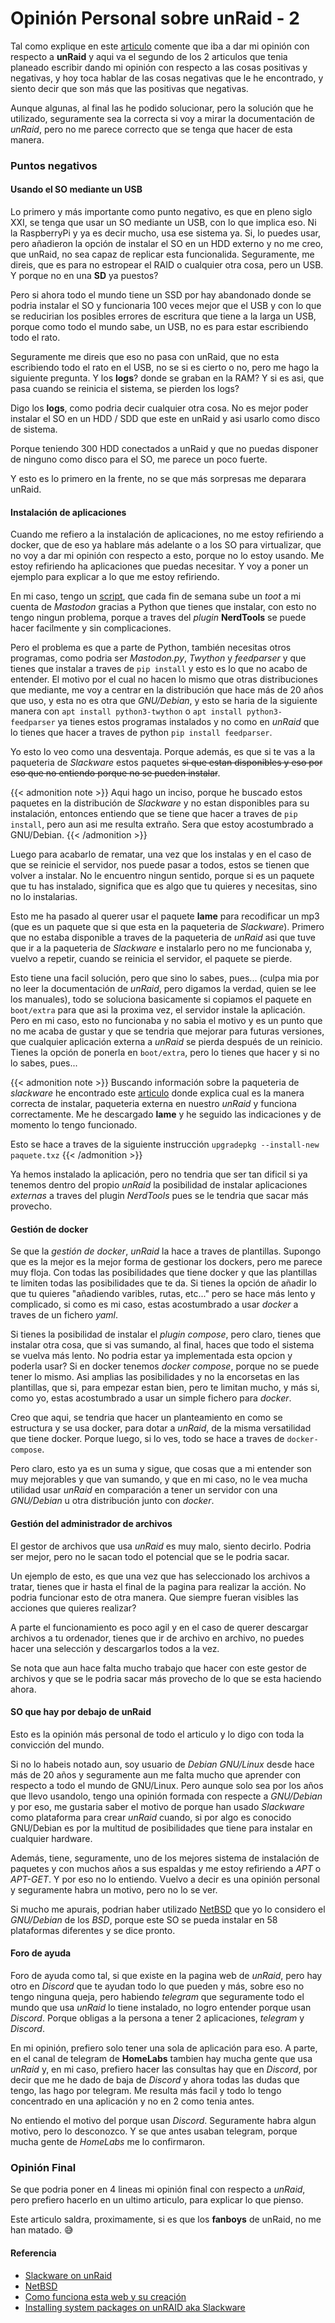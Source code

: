 # Opinión Personal sobre unRaid - 2

Tal como explique en este [articulo](/2024-06-05-opinion-unraid) comente que iba a dar mi opinión con respecto a **unRaid** y aqui va el segundo de los 2 articulos que tenia planeado escribir dando mi opinión con respecto a las cosas positivas y negativas, y hoy toca hablar de las cosas negativas que le he encontrado, y siento decir que son más que las positivas que negativas.

<!--more-->

Aunque algunas, al final las he podido solucionar, pero la solución que he utilizado, seguramente sea la correcta si voy a mirar la documentación de *unRaid*, pero no me parece correcto que se tenga que hacer de esta manera.

### Puntos negativos

#### Usando el SO mediante un USB
Lo primero y más importante como punto negativo, es que en pleno siglo XXI, se tenga que usar un SO mediante un USB, con lo que implica eso. Ni la RaspberryPi y ya es decir mucho, usa ese sistema ya. Si, lo puedes usar, pero añadieron la opción de instalar el SO en un HDD externo y no me creo, que unRaid, no sea capaz de replicar esta funcionalida. Seguramente, me direis, que es para no estropear el RAID o cualquier otra cosa, pero un USB. Y porque no en una **SD** ya puestos?

Pero si ahora todo el mundo tiene un SSD por hay abandonado donde se podria instalar el SO y funcionaria 100 veces mejor que el USB y con lo que se reducirian los posibles errores de escritura que tiene a la larga un USB, porque como todo el mundo sabe, un USB, no es para estar escribiendo todo el rato. 

Seguramente me direis que eso no pasa con unRaid, que no esta escribiendo todo el rato en el USB, no se si es cierto o no, pero me hago la siguiente pregunta. Y los **logs**? donde se graban en la RAM? Y si es asi, que pasa cuando se reinicia el sistema, se pierden los logs?

Digo los **logs**, como podria decir cualquier otra cosa. No es mejor poder instalar el SO en un HDD / SDD que este en unRaid y asi usarlo como disco de sistema. 

Porque teniendo 300 HDD conectados a unRaid y que no puedas disponer de ninguno como disco para el SO, me parece un poco fuerte.

Y esto es lo primero en la frente, no se que más sorpresas me deparara unRaid.

#### Instalación de aplicaciones
Cuando me refiero a la instalación de aplicaciones, no me estoy refiriendo a docker, que de eso ya hablare más adelante o a los SO para virtualizar, que no voy a dar mi opinión con respecto a esto, porque no lo estoy usando. Me estoy refiriendo ha aplicaciones que puedas necesitar. Y voy a poner un ejemplo para explicar a lo que me estoy refiriendo.

En mi caso, tengo un [script](/2023-08-10-como-funciona-esta-web), que cada fin de semana sube un *toot* a mi cuenta de *Mastodon* gracias a Python que tienes que instalar, con esto no tengo ningun problema, porque a traves del *plugin* **NerdTools** se puede hacer facilmente y sin complicaciones.

Pero el problema es que a parte de Python, también necesitas otros programas, como podria ser *Mastodon.py*, *Twython* y *feedparser* y que tienes que instalar a traves de `pip install` y esto es lo que no acabo de entender. El motivo por el cual no hacen lo mismo que otras distribuciones que mediante, me voy a centrar en la distribución que hace más de 20 años que uso, y esta no es otra que *GNU/Debian*, y esto se haria de la siguiente manera con `apt install python3-twython` o `apt install python3-feedparser` ya tienes estos programas instalados y no como en *unRaid* que lo tienes que hacer a traves de python `pip install feedparser`.

Yo esto lo veo como una desventaja. Porque además, es que si te vas a la paqueteria de *Slackware* estos paquetes ~~si que estan disponibles y eso por eso que no entiendo porque no se pueden instalar~~.

{{< admonition note >}}
Aqui hago un inciso, porque he buscado estos paquetes en la distribución de *Slackware* y no estan disponibles para su instalación, entonces entiendo que se tiene que hacer a traves de `pip install`, pero aun asi me resulta extraño. Sera que estoy acostumbrado a GNU/Debian.
{{< /admonition >}}

Luego para acabarlo de rematar, una vez que los instalas y en el caso de que se reinicie el servidor, nos puede pasar a todos, estos se tienen que volver a instalar. No le encuentro ningun sentido, porque si es un paquete que tu has instalado, significa que es algo que tu quieres y necesitas, sino no lo instalarias.

Esto me ha pasado al querer usar el paquete **lame** para recodificar un mp3 (que es un paquete que si que esta en la paqueteria de *Slackware*). Primero que no estaba disponible a traves de la paqueteria de *unRaid* asi que tuve que ir a la paqueteria de *Slackware* e instalarlo pero no me funcionaba y, vuelvo a repetir, cuando se reinicia el servidor, el paquete se pierde. 

Esto tiene una facil solución, pero que sino lo sabes, pues... (culpa mia por no leer la documentación de *unRaid*, pero digamos la verdad, quien se lee los manuales), todo se soluciona basicamente si copiamos el paquete en `boot/extra` para que asi la proxima vez, el servidor instale la aplicación. Pero en mi caso, esto no funcionaba y no sabia el motivo y es un punto que no me acaba de gustar y que se tendria que mejorar para futuras versiones, que cualquier aplicación externa a *unRaid* se pierda después de un reinicio. Tienes la opción de ponerla en `boot/extra`, pero lo tienes que hacer y si no lo sabes, pues...

{{< admonition note >}}
Buscando información sobre la paqueteria de *slackware* he encontrado este [articulo](https://cameronjtinker.com/posts/installing-system-packages-on-unraid-aka-slackware) donde explica cual es la manera correcta de instalar, paqueteria externa en nuestro *unRaid* y funciona correctamente. Me he descargado **lame** y he seguido las indicaciones y de momento lo tengo funcionado.

Esto se hace a traves de la siguiente instrucción `upgradepkg --install-new paquete.txz` 
{{< /admonition >}}

Ya hemos instalado la aplicación, pero no tendria que ser tan dificil si ya tenemos dentro del propio *unRaid* la posibilidad de instalar aplicaciones *externas* a traves del plugin *NerdTools* pues se le tendria que sacar más provecho.

#### Gestión de docker

Se que la *gestión de docker*, *unRaid* la hace a traves de plantillas. Supongo que es la mejor es la mejor forma de gestionar los dockers, pero me parece muy floja. Con todas las posibilidades que tiene docker y que las plantillas te limiten todas las posibilidades que te da. Si tienes la opción de añadir lo que tu quieres "añadiendo varibles, rutas, etc..." pero se hace más lento y complicado, si como es mi caso, estas acostumbrado a usar *docker* a traves de un fichero *yaml*.

Si tienes la posibilidad de instalar el *plugin compose*, pero claro, tienes que instalar otra cosa, que si vas sumando, al final, haces que todo el sistema se vuelva más lento. No podria estar ya implementada esta opcion y poderla usar? Si en docker tenemos *docker compose*, porque no se puede tener lo mismo. Asi amplias las posibilidades y no la encorsetas en las plantillas, que si, para empezar estan bien, pero te limitan mucho, y más si, como yo, estas acostumbrado a usar un simple fichero para *docker*.

Creo que aqui, se tendria que hacer un planteamiento en como se estructura y se usa docker, para dotar a *unRaid*, de la misma versatilidad que tiene docker. Porque luego, si lo ves, todo se hace a traves de `docker-compose`.

Pero claro, esto ya es un suma y sigue, que cosas que a mi entender son muy mejorables y que van sumando, y que en mi caso, no le vea mucha utilidad usar *unRaid* en comparación a tener un servidor con una *GNU/Debian* u otra distribución junto con *docker*.

#### Gestión del administrador de archivos

El gestor de archivos que usa *unRaid* es muy malo, siento decirlo. Podria ser mejor, pero no le sacan todo el potencial que se le podria sacar.

Un ejemplo de esto, es que una vez que has seleccionado los archivos a tratar, tienes que ir hasta el final de la pagina para realizar la acción. No podria funcionar esto de otra manera. Que siempre fueran visibles las acciones que quieres realizar?

A parte el funcionamiento es poco agil y en el caso de querer descargar archivos a tu ordenador, tienes que ir de archivo en archivo, no puedes hacer una selección y descargarlos todos a la vez.

Se nota que aun hace falta mucho trabajo que hacer con este gestor de archivos y que se le podria sacar más provecho de lo que se esta haciendo ahora.

#### SO que hay por debajo de unRaid

Esto es la opinión más personal de todo el articulo y lo digo con toda la convicción del mundo.

Si no lo habeis notado aun, soy usuario de *Debian GNU/Linux* desde hace más de 20 años y seguramente aun me falta mucho que aprender con respecto a todo el mundo de GNU/Linux. Pero aunque solo sea por los años que llevo usandolo, tengo una opinión formada con respecte a *GNU/Debian* y por eso, me gustaria saber el motivo de porque han usado *Slackware* como plataforma para crear *unRaid* cuando, si por algo es conocido GNU/Debian es por la multitud de posibilidades que tiene para instalar en cualquier hardware.

Además, tiene, seguramente, uno de los mejores sistema de instalación de paquetes y con muchos años a sus espaldas y me estoy refiriendo a *APT* o *APT-GET*. Y por eso no lo entiendo. Vuelvo a decir es una opinión personal y seguramente habra un motivo, pero no lo se ver.

Si mucho me apurais, podrian haber utilizado [NetBSD](https://es.wikipedia.org/wiki/NetBSD) que yo lo considero el *GNU/Debian* de los *BSD*, porque este SO se pueda instalar en 58 plataformas diferentes y se dice pronto.

#### Foro de ayuda

Foro de ayuda como tal, si que existe en la pagina web de *unRaid*, pero hay otro en *Discord* que te ayudan todo lo que pueden y más, sobre eso no tengo ninguna queja, pero habiendo *telegram* que seguramente todo el mundo que usa *unRaid* lo tiene instalado, no logro entender porque usan *Discord*. Porque obligas a la persona a tener 2 aplicaciones, *telegram* y *Discord*. 

En mi opinión, prefiero solo tener una sola de aplicación para eso. A parte, en el canal de telegram de **HomeLabs** tambien hay mucha gente que usa *unRaid* y, en mi caso, prefiero hacer las consultas hay que en *Discord*, por decir que me he dado de baja de *Discord* y ahora todas las dudas que tengo, las hago por telegram. Me resulta más facil y todo lo tengo concentrado en una aplicación y no en 2 como tenia antes.

No entiendo el motivo del porque usan *Discord*. Seguramente habra algun motivo, pero lo desconozco. Y se que antes usaban telegram, porque mucha gente de *HomeLabs* me lo confirmaron.

### Opinión Final
Se que podria poner en 4 lineas mi opinión final con respecto a *unRaid*, pero prefiero hacerlo en un ultimo articulo, para explicar lo que pienso.

Este articulo saldra, proximamente, si es que los **fanboys** de unRaid, no me han matado. 😅
#### Referencia
- [Slackware on unRaid](https://en.wikipedia.org/wiki/Unraid)
- [NetBSD](https://es.wikipedia.org/wiki/NetBSD)
- [Como funciona esta web y su creación](/2023-08-10-como-funciona-esta-web)
- [Installing system packages on unRAID aka Slackware](https://cameronjtinker.com/posts/installing-system-packages-on-unraid-aka-slackware)

